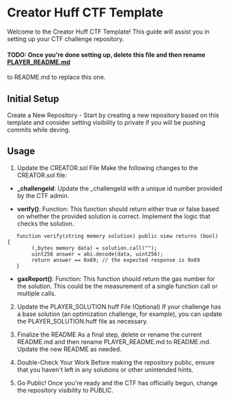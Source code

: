 # Creator Huff CTF Template
Welcome to the Creator Huff CTF Template! This guide will assist you in setting up your CTF challenge repository.

#### TODO: Once you're done setting up, delete this file and then rename [PLAYER_README.md](PLAYER_README.md)
 to README.md to replace this one.

## Initial Setup

Create a New Repository - Start by creating a new repository based on this template and consider setting visibility to private if you will be pushing commits while deving.

## Usage

1. Update the CREATOR.sol File
Make the following changes to the CREATOR.sol file:

 - **_challengeId**: Update the _challengeId with a unique id number provided by the CTF admin.

 - **verify()**: Function: This function should return either true or false based on whether the provided solution is correct. Implement the logic that checks the solution.
 ```solidity
    function verify(string memory solution) public view returns (bool) {
         (,bytes memory data) = solution.call("");
         uint256 answer = abi.decode(data, uint256);
         return answer == 0x69; // the expected response is 0x69
    }
 ```

 - **gasReport()**: Function: This function should return the gas number for the solution. This could be the measurement of a single function call or multiple calls.

2. Update the PLAYER_SOLUTION.huff File (Optional)
If your challenge has a base solution (an optimization challenge, for example), you can update the PLAYER_SOLUTION.huff file as necessary.

3. Finalize the README
As a final step, delete or rename the current README.md and then rename PLAYER_README.md to README.md. Update the new README as needed.

4. Double-Check Your Work
Before making the repository public, ensure that you haven't left in any solutions or other unintended hints.

5. Go Public!
Once you're ready and the CTF has officially begun, change the repository visibility to PUBLIC.

